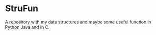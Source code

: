 # StruFun
A repository with my data structures and maybe some useful function in Python Java and in C.
